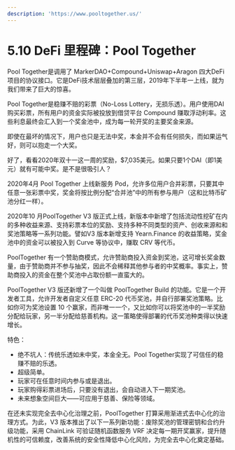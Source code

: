 ```yaml
---
description: 'https://www.pooltogether.us/'
---
```


# 5.10 DeFi 里程碑：Pool Together

Pool Together是调用了 MarkerDAO+Compound+Uniswap+Aragon 四大DeFi项目的协议接口。它是DeFi技术层层叠加的第三层，2019年下半年一上线，就为我们带来了巨大的惊喜。

 Pool Together是稳赚不赔的彩票（No-Loss Lottery，无损乐透）。用户使用DAI购买彩票，所有用户的资金实际被投放到借贷平台 Compound 赚取浮动利率。这些利息最终会汇入到一个奖金池中，成为每一轮开奖的主要奖金来源。

即使在最坏的情况下，用户也只是无法中奖，本金并不会有任何损失，而如果运气好，则可以抱走一个大奖。

好了，看看2020年双十一这一周的奖励，$7,035美元。如果只要1个DAI（即1美元）就有可能中奖。是不是很吸引人？

2020年4月 Pool Together 上线新服务 Pod，允许多位用户合并彩票，只要其中任意一张彩票中奖，奖金将按比例分配“合并池”中的所有参与用户（这和比特币矿池分红一样）。

2020年10 月PoolTogether V3 版正式上线，新版本中新增了包括流动性挖矿在内的多种收益来源、支持彩票本位的奖励、支持多种不同类型的资产、创收来源和和奖池策略等一系列功能。譬如V3 版本新增支持 Yearn.Finance 的收益策略，奖金池中的资金可以被投入到 Curve 等协议中，赚取 CRV 等代币。

PoolTogether 有一个赞助商模式，允许赞助商投入资金到奖池，这可增长奖金数量，由于赞助商并不参与抽奖，因此不会稀释其他参与者的中奖概率。事实上，赞助商投入的资金在整个奖池中占取份额一直蛮大的。

PoolTogether V3 版还新增了一个叫做 PoolTogether Build 的功能。它是一个开发者工具，允许开发者自定义任意 ERC-20 代币奖池，并自行部署奖池策略。比如你可为奖池设置 10 个赢家，而非唯一一个，又比如你可以将奖池中的一半奖励分配给玩家，另一半分配给慈善机构。这一策略使得部署的代币奖池种类得以快速增长。

特色：

* 绝不坑人：传统乐透如未中奖，本金全无。Pool Together实现了可信任的稳赚不赔的乐透。
* 超级简单。
* 玩家可在任意时间内参与或是退出。
* 玩家购得彩票进场后，只要没有退出，会自动进入下一期奖池。
* 未来想象空间巨大——可应用于慈善、保险等领域。

在还未实现完全去中心化治理之前，PoolTogether 打算采用渐进式去中心化的治理方式。为此，V3 版本推出了以下一系列新功能：废除奖池的管理密钥和合约升级功能，采用 ChainLink 可验证随机函数服务 VRF 决定每一期开奖赢家，提升随机性的可信赖度，改善系统的安全性降低中心化风险，为完全去中心化奠定基础。



